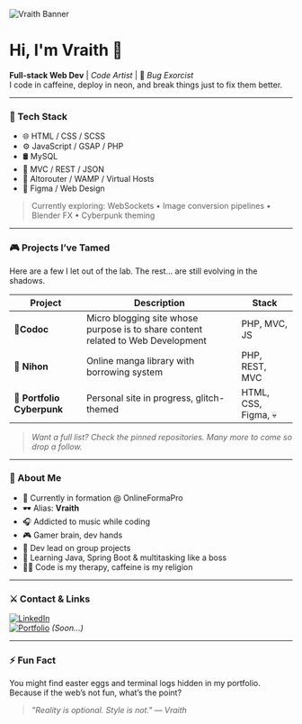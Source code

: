 ![Vraith Banner](https://i.imgur.com/yu237rW.png)
# Hi, I'm Vraith 👾  
**Full-stack Web Dev** | *Code Artist* | 🐞 *Bug Exorcist*  
I code in caffeine, deploy in neon, and break things just to fix them better.

---

### 🧠 Tech Stack

- 🌐 HTML / CSS / SCSS  
- ⚙️ JavaScript / GSAP / PHP  
- 🛢️ MySQL  
- 🧱 MVC / REST / JSON  
- 🧪 Altorouter / WAMP / Virtual Hosts  
- 🎨 Figma / Web Design  

> Currently exploring: WebSockets • Image conversion pipelines • Blender FX • Cyberpunk theming

---

### 🎮 Projects I’ve Tamed

Here are a few I let out of the lab. The rest... are still evolving in the shadows.

| Project | Description | Stack |
|--------|-------------|-------|
| 🔸**Codoc** | Micro blogging site whose purpose is to share content related to Web Development| PHP, MVC, JS |
| 🔹 **Nihon** | Online manga library with borrowing system | PHP, REST, MVC |
| 🔸 **Portfolio Cyberpunk** | Personal site in progress, glitch-themed | HTML, CSS, Figma, 💀 |

> *Want a full list? Check the pinned repositories. Many more to come so drop a follow.*

---

### 🧠 About Me

- 🧪 Currently in formation @ OnlineFormaPro  
- 🕶️ Alias: **Vraith**  
- 🎧 Addicted to music while coding  
- 🎮 Gamer brain, dev hands  
- 🧱 Dev lead on group projects  
- 🧠 Learning Java, Spring Boot & multitasking like a boss  
- 🧘‍♂️ Code is my therapy, caffeine is my religion

---

### ⚔️ Contact & Links

[![LinkedIn](https://img.shields.io/badge/-LinkedIn-0e76a8?style=flat&logo=linkedin&logoColor=white)](https://www.linkedin.com/in/ton-lien)  
[![Portfolio](https://img.shields.io/badge/-Portfolio-cyberpunk?style=flat&logo=firefox&logoColor=white)](https://vraith.dev) *(Soon...)*

---

### ⚡ Fun Fact

You might find easter eggs and terminal logs hidden in my portfolio.  
Because if the web’s not fun, what’s the point?

> *"Reality is optional. Style is not." — Vraith*

